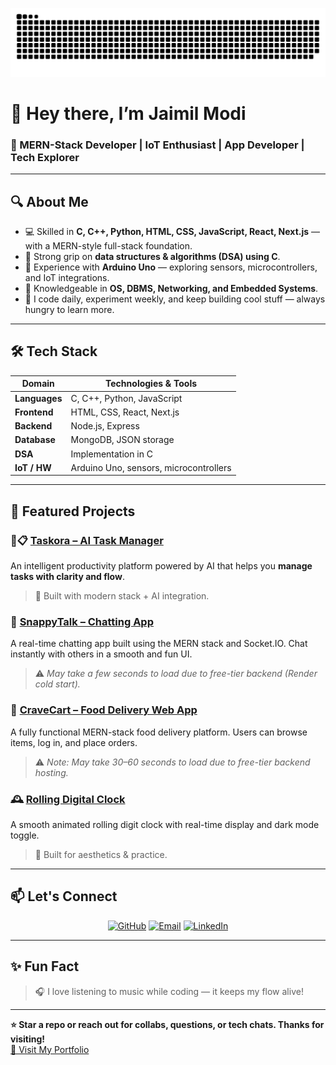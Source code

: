 ![Developer at Work](https://raw.githubusercontent.com/Platane/snk/output/github-contribution-grid-snake-dark.svg)

# 👋 Hey there, I’m Jaimil Modi

### 🌟 MERN-Stack Developer | IoT Enthusiast | App Developer | Tech Explorer  

---

## 🔍 About Me

- 💻 Skilled in **C, C++, Python, HTML, CSS, JavaScript, React, Next.js** — with a MERN-style full-stack foundation.
- 🧠 Strong grip on **data structures & algorithms (DSA) using C**.
- 📡 Experience with **Arduino Uno** — exploring sensors, microcontrollers, and IoT integrations.
- 🧠 Knowledgeable in **OS, DBMS, Networking, and Embedded Systems**.
- 🚀 I code daily, experiment weekly, and keep building cool stuff — always hungry to learn more.

---

## 🛠️ Tech Stack
| Domain        | Technologies & Tools                                      |
|---------------|----------------------------------------------------------|
| **Languages** | C, C++, Python, JavaScript                                |
| **Frontend**  | HTML, CSS, React, Next.js                                 |
| **Backend**   | Node.js, Express                                          |
| **Database**  | MongoDB, JSON storage                                     |
| **DSA**       | Implementation in C                                       |
| **IoT / HW**  | Arduino Uno, sensors, microcontrollers                    |

---

## 🚧 Featured Projects

### 🤖📋 [Taskora – AI Task Manager](https://taskora-ai.vercel.app)
An intelligent productivity platform powered by AI that helps you **manage tasks with clarity and flow**.  
> 🧠 Built with modern stack + AI integration.

### 💬 [SnappyTalk – Chatting App](https://snappytalk.onrender.com)
A real-time chatting app built using the MERN stack and Socket.IO. Chat instantly with others in a smooth and fun UI.  
> ⚠️ *May take a few seconds to load due to free-tier backend (Render cold start).*

### 🛒 [CraveCart – Food Delivery Web App](https://food-del-frontend-uva2.onrender.com)
A fully functional MERN-stack food delivery platform. Users can browse items, log in, and place orders.  
> ⚠️ *Note: May take 30–60 seconds to load due to free-tier backend hosting.*

### 🕰️ [Rolling Digital Clock](https://jaimilmodi.github.io/digital-clock/)
A smooth animated rolling digit clock with real-time display and dark mode toggle.  
> 🎨 Built for aesthetics & practice.

---

## 📫 Let's Connect
<div align="center">
  <a href="https://github.com/JaimilModi"><img src="https://img.shields.io/badge/GitHub-JaimilModi-181717?style=flat&logo=github" alt="GitHub"></a>
  <a href="mailto:jaimil2412@gmail.com"><img src="https://img.shields.io/badge/Email-jaimil2412%40gmail.com-D14836?style=flat&logo=gmail" alt="Email"></a>
  <a href="https://www.linkedin.com/in/jaimil-modi-799185353"><img src="https://img.shields.io/badge/LinkedIn-Jaimil%20Modi-0077B5?style=flat&logo=linkedin" alt="LinkedIn"></a>
</div>

---

## ✨ Fun Fact
> 🎧 I love listening to music while coding — it keeps my flow alive!

---

**⭐ Star a repo or reach out for collabs, questions, or tech chats. Thanks for visiting!**  
[🚀 Visit My Portfolio](https://jaimil-modi-portfolio.vercel.app/)

